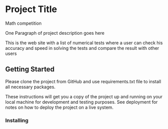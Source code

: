# Project Title
Math competition

One Paragraph of project description goes here

This is the web site with a list of numerical tests where a user can check his accuracy and speed in solving the tests and compare the result with other users

## Getting Started

Please clone the project from GitHub and use requirements.txt file to install all necessary packages.

These instructions will get you a copy of the project up and running on your local machine for development and testing purposes. See deployment for notes on how to deploy the project on a live system.

### Installing
